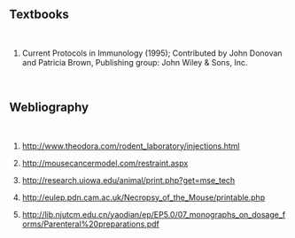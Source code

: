 ## Textbooks
 
&nbsp;

1. Current Protocols in Immunology (1995); Contributed by John Donovan and Patricia Brown, Publishing group: John Wiley & Sons, Inc.

 
&nbsp;
 

## Webliography
 
&nbsp;


1. http://www.theodora.com/rodent_laboratory/injections.html
 

2. http://mousecancermodel.com/restraint.aspx
 

3. http://research.uiowa.edu/animal/print.php?get=mse_tech
 

4. http://eulep.pdn.cam.ac.uk/Necropsy_of_the_Mouse/printable.php
 

5. http://lib.njutcm.edu.cn/yaodian/ep/EP5.0/07_monographs_on_dosage_forms/Parenteral%20preparations.pdf
